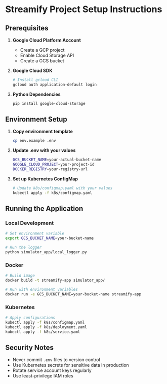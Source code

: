 # Streamify Project Setup Instructions

## Prerequisites

1. **Google Cloud Platform Account**
   - Create a GCP project
   - Enable Cloud Storage API
   - Create a GCS bucket

2. **Google Cloud SDK**
   ```bash
   # Install gcloud CLI
   gcloud auth application-default login
   ```

3. **Python Dependencies**
   ```bash
   pip install google-cloud-storage
   ```

## Environment Setup

1. **Copy environment template**
   ```bash
   cp env.example .env
   ```

2. **Update .env with your values**
   ```bash
   GCS_BUCKET_NAME=your-actual-bucket-name
   GOOGLE_CLOUD_PROJECT=your-project-id
   DOCKER_REGISTRY=your-registry-url
   ```

3. **Set up Kubernetes ConfigMap**
   ```bash
   # Update k8s/configmap.yaml with your values
   kubectl apply -f k8s/configmap.yaml
   ```

## Running the Application

### Local Development
```bash
# Set environment variable
export GCS_BUCKET_NAME=your-bucket-name

# Run the logger
python simulator_app/local_logger.py
```

### Docker
```bash
# Build image
docker build -t streamify-app simulator_app/

# Run with environment variables
docker run -e GCS_BUCKET_NAME=your-bucket-name streamify-app
```

### Kubernetes
```bash
# Apply configurations
kubectl apply -f k8s/configmap.yaml
kubectl apply -f k8s/deployment.yaml
kubectl apply -f k8s/service.yaml
```

## Security Notes

- Never commit `.env` files to version control
- Use Kubernetes secrets for sensitive data in production
- Rotate service account keys regularly
- Use least-privilege IAM roles
